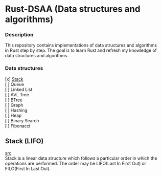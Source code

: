 # Rust-DSAA (Data structures and algorithms)

### Description

This repository contains implementations of data structures and algorithms in Rust step by step. The goal is to learn Rust and refresh my knowledge of data structures and algorithms.

### Data structures
  [x] [Stack](#stack-lifo) \
  [ ] Queue \
  [ ] Linked List \
  [ ] AVL Tree \
  [ ] BTree \
  [ ] Graph \
  [ ] Hashing \
  [ ] Heap \
  [ ] Binary Search \
  [ ] Fibonacci


## Stack (LIFO)

[src](src/stack.rs) \
Stack is a linear data structure which follows a particular order in which the operations are performed. The order may be LIFO(Last In First Out) or FILO(First In Last Out).


